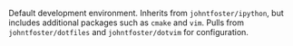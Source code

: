 Default development environment.  Inherits from `johntfoster/ipython`, but includes additional packages such as `cmake` and `vim`.  Pulls from `johntfoster/dotfiles` and `johntfoster/dotvim` for configuration.

